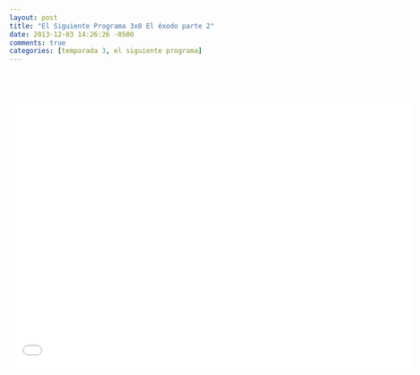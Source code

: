 ```yaml
---
layout: post
title: "El Siguiente Programa 3x8 El éxodo parte 2"
date: 2013-12-03 14:26:26 -0500
comments: true
categories: [temporada 3, el siguiente programa]
---
```

<div align="center">

<br></br>
<iframe width="720" height="480" src="//www.youtube.com/embed/_TmAoyXFQBo" frameborder="0" allowfullscreen></iframe>
</div>

